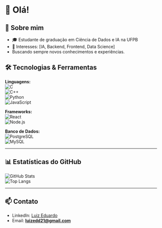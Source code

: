 # 👋 Olá!  

## 🚀 Sobre mim  
- 🎓 Estudante de graduação em Ciência de Dados e IA na UFPB   
- 📌 Interesses: [IA, Backend, Frontend, Data Science]
- Buscando sempre novos conhecimentos e experiências.

## 🛠️ Tecnologias & Ferramentas  

**Linguagens:**  
![C](https://img.shields.io/badge/C-00599C?style=flat&logo=c&logoColor=white)  
![C++](https://img.shields.io/badge/C++-00599C?style=flat&logo=c%2b%2b&logoColor=white)  
![Python](https://img.shields.io/badge/Python-3776AB?style=flat&logo=python&logoColor=white)  
![JavaScript](https://img.shields.io/badge/JavaScript-F7DF1E?style=flat&logo=javascript&logoColor=black)  

**Frameworks:**  
![React](https://img.shields.io/badge/React-20232A?style=flat&logo=react&logoColor=61DAFB)  
![Node.js](https://img.shields.io/badge/Node.js-43853D?style=flat&logo=node.js&logoColor=white)  

**Banco de Dados:**  
![PostgreSQL](https://img.shields.io/badge/PostgreSQL-316192?style=flat&logo=postgresql&logoColor=white)  
![MySQL](https://img.shields.io/badge/MySQL-4479A1?style=flat&logo=mysql&logoColor=white)  

---

## 📊 Estatísticas do GitHub  
![GitHub Stats](https://github-readme-stats.vercel.app/api?username=LuizzEdd&show_icons=true&theme=radical)  
![Top Langs](https://github-readme-stats.vercel.app/api/top-langs/?username=LuizzEdd&layout=compact&theme=radical) 

---

## 📫 Contato  
- LinkedIn: [Luiz Eduardo](https://www.linkedin.com/in/luiz-eduardo-ba52ba381)  
- Email: **luizedd21@gmail.com**   
